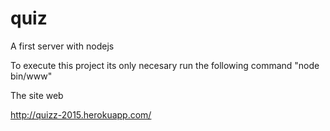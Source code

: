 # quiz

A first server with nodejs

To execute this project its only necesary run the following command "node bin/www"

The site web

http://quizz-2015.herokuapp.com/
